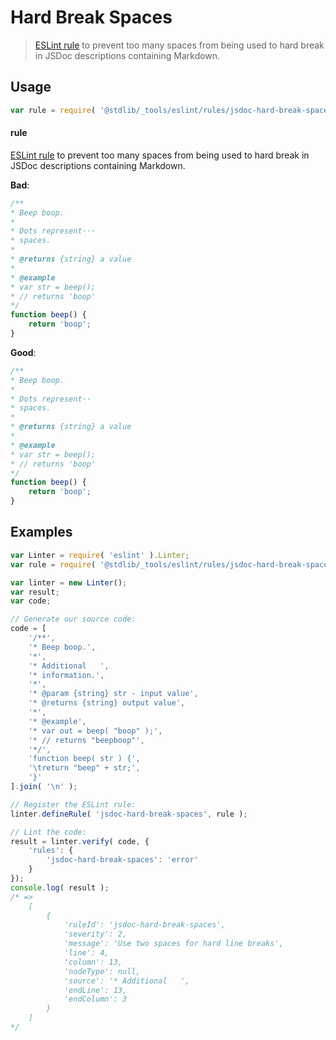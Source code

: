 # Hard Break Spaces

> [ESLint rule][eslint-rules] to prevent too many spaces from being used to hard break in JSDoc descriptions containing Markdown.

<section class="intro">

</section>

<!-- /.intro -->

<section class="usage">

## Usage

```javascript
var rule = require( '@stdlib/_tools/eslint/rules/jsdoc-hard-break-spaces' );
```

#### rule

[ESLint rule][eslint-rules] to prevent too many spaces from being used to hard break in JSDoc descriptions containing Markdown.

**Bad**:

<!-- eslint-disable stdlib/jsdoc-hard-break-spaces, stdlib/jsdoc-markdown-remark -->

```javascript
/**
* Beep boop.
*
* Dots represent⋅⋅⋅
* spaces.
*
* @returns {string} a value
*
* @example
* var str = beep();
* // returns 'boop'
*/
function beep() {
    return 'boop';
}
```

**Good**:

```javascript
/**
* Beep boop.
*
* Dots represent⋅⋅
* spaces.
*
* @returns {string} a value
*
* @example
* var str = beep();
* // returns 'boop'
*/
function beep() {
    return 'boop';
}
```

</section>

<!-- /.usage -->

<section class="examples">

## Examples

<!-- eslint no-undef: "error" -->

```javascript
var Linter = require( 'eslint' ).Linter;
var rule = require( '@stdlib/_tools/eslint/rules/jsdoc-hard-break-spaces' );

var linter = new Linter();
var result;
var code;

// Generate our source code:
code = [
    '/**',
    '* Beep boop.',
    '*',
    '* Additional   ',
    '* information.',
    '*',
    '* @param {string} str - input value',
    '* @returns {string} output value',
    '*',
    '* @example',
    '* var out = beep( "boop" );',
    '* // returns "beepboop"',
    '*/',
    'function beep( str ) {',
    '\treturn "beep" + str;',
    '}'
].join( '\n' );

// Register the ESLint rule:
linter.defineRule( 'jsdoc-hard-break-spaces', rule );

// Lint the code:
result = linter.verify( code, {
    'rules': {
        'jsdoc-hard-break-spaces': 'error'
    }
});
console.log( result );
/* =>
    [
        {
            'ruleId': 'jsdoc-hard-break-spaces',
            'severity': 2,
            'message': 'Use two spaces for hard line breaks',
            'line': 4,
            'column': 13,
            'nodeType': null,
            'source': '* Additional   ',
            'endLine': 13,
            'endColumn': 3
        }
    ]
*/
```

</section>

<!-- /.examples -->

<section class="links">

[eslint-rules]: https://eslint.org/docs/developer-guide/working-with-rules

</section>

<!-- /.links -->
